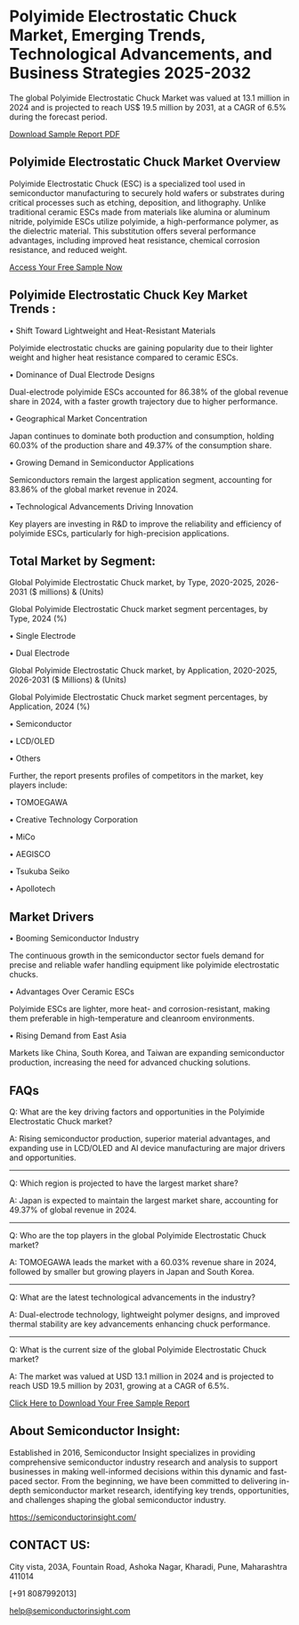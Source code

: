 <h1>Polyimide Electrostatic Chuck Market, Emerging Trends, Technological Advancements, and Business Strategies 2025-2032</h1>

The global Polyimide Electrostatic Chuck Market was valued at 13.1 million in 2024 and is projected to reach US$ 19.5 million by 2031, at a CAGR of 6.5% during the forecast period.

[Download Sample Report PDF](https://semiconductorinsight.com/download-sample-report/?product_id=91122)

<h2>Polyimide Electrostatic Chuck Market Overview</h2>

Polyimide Electrostatic Chuck (ESC) is a specialized tool used in semiconductor manufacturing to securely hold wafers or substrates during critical processes such as etching, deposition, and lithography. Unlike traditional ceramic ESCs made from materials like alumina or aluminum nitride, polyimide ESCs utilize polyimide, a high-performance polymer, as the dielectric material. This substitution offers several performance advantages, including improved heat resistance, chemical corrosion resistance, and reduced weight.

[Access Your Free Sample Now](https://semiconductorinsight.com/report/polyimide-electrostatic-chuck-market/)

<h2>Polyimide Electrostatic Chuck Key Market Trends  :</h2>

•	Shift Toward Lightweight and Heat-Resistant Materials

Polyimide electrostatic chucks are gaining popularity due to their lighter weight and higher heat resistance compared to ceramic ESCs.

•	Dominance of Dual Electrode Designs

Dual-electrode polyimide ESCs accounted for 86.38% of the global revenue share in 2024, with a faster growth trajectory due to higher performance.

•	Geographical Market Concentration

Japan continues to dominate both production and consumption, holding 60.03% of the production share and 49.37% of the consumption share.

•	Growing Demand in Semiconductor Applications

Semiconductors remain the largest application segment, accounting for 83.86% of the global market revenue in 2024.

•	Technological Advancements Driving Innovation

Key players are investing in R&D to improve the reliability and efficiency of polyimide ESCs, particularly for high-precision applications.

<h2>Total Market by Segment:</h2>

Global Polyimide Electrostatic Chuck market, by Type, 2020-2025, 2026-2031 ($ millions) & (Units)

Global Polyimide Electrostatic Chuck market segment percentages, by Type, 2024 (%)

•	Single Electrode

•	Dual Electrode

Global Polyimide Electrostatic Chuck market, by Application, 2020-2025, 2026-2031 ($ Millions) & (Units)

Global Polyimide Electrostatic Chuck market segment percentages, by Application, 2024 (%)

•	Semiconductor

•	LCD/OLED

•	Others

Further, the report presents profiles of competitors in the market, key players include:

•	TOMOEGAWA

•	Creative Technology Corporation

•	MiCo

•	AEGISCO

•	Tsukuba Seiko

•	Apollotech

<h2>Market Drivers</h2>

•	Booming Semiconductor Industry

The continuous growth in the semiconductor sector fuels demand for precise and reliable wafer handling equipment like polyimide electrostatic chucks.

•	Advantages Over Ceramic ESCs

Polyimide ESCs are lighter, more heat- and corrosion-resistant, making them preferable in high-temperature and cleanroom environments.

•	Rising Demand from East Asia

Markets like China, South Korea, and Taiwan are expanding semiconductor production, increasing the need for advanced chucking solutions.

<h2>FAQs</h2>

Q: What are the key driving factors and opportunities in the Polyimide Electrostatic Chuck market?

A: Rising semiconductor production, superior material advantages, and expanding use in LCD/OLED and AI device manufacturing are major drivers and opportunities.

________________________________________

Q: Which region is projected to have the largest market share?

A: Japan is expected to maintain the largest market share, accounting for 49.37% of global revenue in 2024.

________________________________________

Q: Who are the top players in the global Polyimide Electrostatic Chuck market?

A: TOMOEGAWA leads the market with a 60.03% revenue share in 2024, followed by smaller but growing players in Japan and South Korea.

________________________________________

Q: What are the latest technological advancements in the industry?

A: Dual-electrode technology, lightweight polymer designs, and improved thermal stability are key advancements enhancing chuck performance.

________________________________________

Q: What is the current size of the global Polyimide Electrostatic Chuck market?

A: The market was valued at USD 13.1 million in 2024 and is projected to reach USD 19.5 million by 2031, growing at a CAGR of 6.5%.

[Click Here to Download Your Free Sample Report ](https://semiconductorinsight.com/download-sample-report/?product_id=91122)

<h2>About Semiconductor Insight:</h2>

Established in 2016, Semiconductor Insight specializes in providing comprehensive semiconductor industry research and analysis to support businesses in making well-informed decisions within this dynamic and fast-paced sector. From the beginning, we have been committed to delivering in-depth semiconductor market research, identifying key trends, opportunities, and challenges shaping the global semiconductor industry.

https://semiconductorinsight.com/

<h2>CONTACT US:</h2>

City vista, 203A, Fountain Road, Ashoka Nagar, Kharadi, Pune, Maharashtra 411014

[+91 8087992013]

help@semiconductorinsight.com



